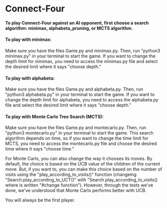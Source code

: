 # Connect-Four

#### To play Connect-Four against an AI opponent, first choose a search algorithm: minimax, alphabeta_pruning, or MCTS algorithm.

#### To play with minimax:
Make sure you have the files Game.py and minimax.py.
Then, run "python3 minimax.py" in your terminal to start the game.
If you want to change the depth limit for minimax, you need to access the minimax.py file and select the desired limit where it says "choose depth."

#### To play with alphabeta:
Make sure you have the files Game.py and alphabeta.py.
Then, run "python3 alphabeta.py" in your terminal to start the game.
If you want to change the depth limit for alphabeta, you need to access the alphabeta.py file and select the desired limit where it says "choose depth."

#### To play with Monte Carlo Tree Search (MCTS):
Make sure you have the files Game.py and montecarlo.py.
Then, run "python3 montecarlo.py" in your terminal to start the game.
This search algorithm depends on time, so if you want to change the time limit for MCTS, you need to access the montecarlo.py file and choose the desired time where it says "choose time."

For Monte Carlo, you can also change the way it chooses its moves. By default, the choice is based on the UCB value of the children of the current move. But, if you want to, you can make this choice based on the number of visits using the "play_according_to_visits()" function (changeing "Search.play_according_to_UCT()" with "Search.play_according_to_visits() where is written "#change function"). However, through the tests we've done, we've understood that Monte Carlo performs better with UCB.


You will always be the first player.
